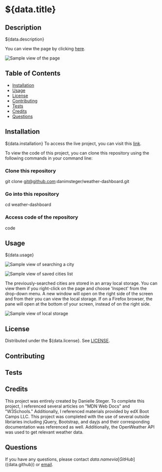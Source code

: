# ${data.title}

## Description

${data.description}

You can view the page by clicking [here](${data.url}).

![Sample view of the page](/assets/images/page.png)

## Table of Contents

- [Installation](#installation)
- [Usage](#usage)
- [License](#license)
- [Contributing](#contributing)
- [Tests](#tests)
- [Credits](#credits)
- [Questions](#questions)

## Installation

${data.installation}
To access the live project, you can visit this [link](https://danimsteger.github.io/weather-dashboard/).

To view the code of this project, you can clone this repository using the following commands in your command line:

### Clone this repository

git clone git@github.com:danimsteger/weather-dashboard.git

### Go into this repository

cd weather-dashboard

### Access code of the repository

code

## Usage

${data.usage}

![Sample view of searching a city](/assets/images/search.png)

![Sample view of saved cities list](/assets/images/saved-cities.png)

The previously-searched cities are stored in an array local storage. You can view them if you right-click on the page and choose 'Inspect' from the drop-down menu. A new window will open on the right side of the screen and from their you can view the local storage. If on a Firefox browser, the pane will open at the bottom of your screen, instead of on the right side.

![Sample view of local storage](/assets/images/local-storage.png)

## License

Distributed under the ${data.license}. See [LICENSE](LICENSE).

## Contributing

## Tests

## Credits

This project was entirely created by Danielle Steger. To complete this project, I referenced several articles on "MDN Web Docs" and "W3Schools." Additionally, I referenced materials provided by edX Boot Camps LLC. This project was completed with the use of several outside libriaries including jQuery, Bootstrap, and dayjs and their corresponding documentation was referenced as well. Additionally, the OpenWeather API was used to get relevant weather data.

## Questions

If you have any questions, please contact ${data.name} via [GitHub](${data.github}) or [email](${data.email}).
